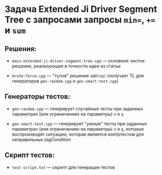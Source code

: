 # Задача Extended Ji Driver Segment Tree с запросами запросы `min=`, `+=` и `sum`

## Решения:

- `main-extended-ji-driver-segment-tree.cpp` — основное чистое решение, реализующее в точности идеи из статьи

- `brute-force.cpp` — "тупое" решение за`O(nq)` (получает TL для генераторов `gen-random.cpp` и `gen-smart-test.cpp`)

## Генераторы тестов:

- `gen-random.cpp` — генерирует случайные тесты при заданных параметрах (или ограничениях на параметры) `n` и `q`

- `gen-smart-test.cpp` — генерирует "умные" тесты при заданных параметрах (или ограничениях на параметры) `n` и `q`, которые воспроизводят ситуацию, которая является контртестом для неправильных _tagCondition_

## Скрипт тестов:

- `test-script.txt` — скрипт для генерации тестов
